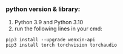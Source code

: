 ### python version & library:
1. Python 3.9 and Python 3.10
2. run the following lines in your cmd:
```
pip3 install --upgrade wenxin-api
pip3 install torch torchvision torchaudio
```
